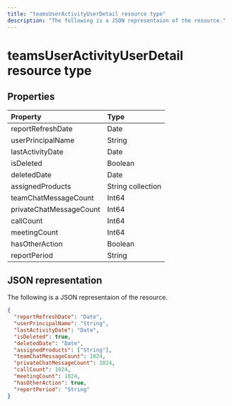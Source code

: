 ---title: "teamsUserActivityUserDetail resource type"description: "The following is a JSON representaion of the resource."---# teamsUserActivityUserDetail resource type

## Properties

| Property                | Type              |
| :---------------------- | :---------------- |
| reportRefreshDate       | Date              |
| userPrincipalName       | String            |
| lastActivityDate        | Date              |
| isDeleted               | Boolean           |
| deletedDate             | Date              |
| assignedProducts        | String collection |
| teamChatMessageCount    | Int64             |
| privateChatMessageCount | Int64             |
| callCount               | Int64             |
| meetingCount            | Int64             |
| hasOtherAction          | Boolean           |
| reportPeriod            | String            |

## JSON representation

The following is a JSON representaion of the resource.

<!-- {
  "blockType": "resource",
  "@odata.type": "microsoft.graph.teamsUserActivityUserDetail"
} -->

```json
{
  "reportRefreshDate": "Date", 
  "userPrincipalName": "String", 
  "lastActivityDate": "Date", 
  "isDeleted": true, 
  "deletedDate": "Date", 
  "assignedProducts": ["String"],
  "teamChatMessageCount": 1024, 
  "privateChatMessageCount": 1024, 
  "callCount": 1024, 
  "meetingCount": 1024, 
  "hasOtherAction": true, 
  "reportPeriod": "String"
}
```
